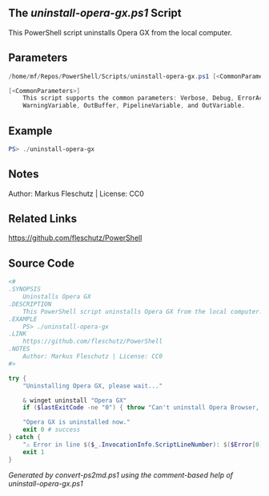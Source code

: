 ## The *uninstall-opera-gx.ps1* Script

This PowerShell script uninstalls Opera GX from the local computer.

## Parameters
```powershell
/home/mf/Repos/PowerShell/Scripts/uninstall-opera-gx.ps1 [<CommonParameters>]

[<CommonParameters>]
    This script supports the common parameters: Verbose, Debug, ErrorAction, ErrorVariable, WarningAction, 
    WarningVariable, OutBuffer, PipelineVariable, and OutVariable.
```

## Example
```powershell
PS> ./uninstall-opera-gx

```

## Notes
Author: Markus Fleschutz | License: CC0

## Related Links
https://github.com/fleschutz/PowerShell

## Source Code
```powershell
<#
.SYNOPSIS
	Uninstalls Opera GX
.DESCRIPTION
	This PowerShell script uninstalls Opera GX from the local computer.
.EXAMPLE
	PS> ./uninstall-opera-gx
.LINK
	https://github.com/fleschutz/PowerShell
.NOTES
	Author: Markus Fleschutz | License: CC0
#>

try {
	"Uninstalling Opera GX, please wait..."

	& winget uninstall "Opera GX"
	if ($lastExitCode -ne "0") { throw "Can't uninstall Opera Browser, is it installed?" }

	"Opera GX is uninstalled now."
	exit 0 # success
} catch {
	"⚠️ Error in line $($_.InvocationInfo.ScriptLineNumber): $($Error[0])"
	exit 1
}
```

*Generated by convert-ps2md.ps1 using the comment-based help of uninstall-opera-gx.ps1*
